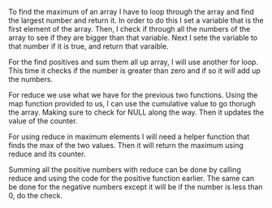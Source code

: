 To find the maximum of an array I have to loop through the array and find the largest number and return it.
In order to do this I set a variable that is the first element of the array.
Then, I check if through all the numbers of the array to see if they are bigger than that variable.
Next I sete the variable to that number if it is true, and return that varaible.

For the find positives and sum them all up array, I will use another for loop.
This time it checks if the number is greater than zero and if so it will add up the numbers.

For reduce we use what we have for the previous two functions. 
Using the map function provided to us, I can use the cumulative value to go thorugh the array.
Making sure to check for NULL along the way.
Then it updates the value of the counter.

For using reduce in maximum elements I will need a helper function that finds the max of the two values.
Then it will return the maximum using reduce and its counter.

Summing all the positive numbers with reduce can be done by calling reduce and using the code for the positive function earlier.
The same can be done for the negative numbers except it will be if the number is less than 0, do the check.
